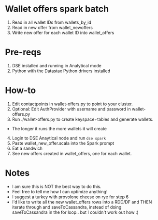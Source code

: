 # Wallet offers spark batch
1. Read in all wallet IDs from wallets_by_id
2. Read in new offer from wallet_newoffers
3. Write new offer for each wallet ID into wallet_offers

# Pre-reqs
1. DSE installed and running in Analytical mode
2. Python with the Datastax Python drivers installed

# How-to
1. Edit contactpoints in wallet-offers.py to point to your cluster.
2. Optional: Edit AuthProvider with username and password in wallet-offers.py
3. Run ./wallet-offers.py to create keyspace+tables and generate wallets.
  * The longer it runs the more wallets it will create
4. Login to DSE Anaytical node and run `dse spark`
5. Paste wallet_new_offer.scala into the Spark prompt
6. Eat a sandwich
7. See new offers created in wallet_offers, one for each wallet.

# Notes

* I am sure this is NOT the best way to do this.
* Feel free to tell me how I can optimize anything!
* I suggest a turkey with provolone cheese on rye for step 6
* I'd like to write all the new wallet_offers rows into a RDD/DF and THEN iterate through and saveToCassandra, instead of doing saveToCassandra in the for loop.. but I couldn't work out how :)

